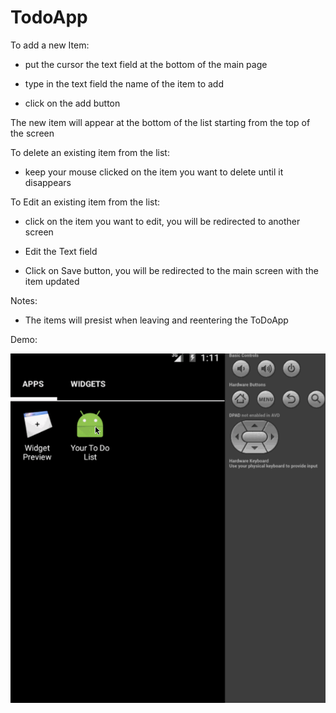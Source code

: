 # TodoApp

To add a new Item:

- put the cursor the text field at the bottom of the main page

- type in the text field the name of the item to add

- click on the add button

The new item will appear at the bottom of the list starting from the top of the screen


To delete an existing item from the list:


- keep your mouse clicked on the item you want to delete until it disappears

To Edit an existing item from the list:

- click on the item you want to edit, you will be redirected to another screen

- Edit the Text field

- Click on Save button, you will be redirected to the main screen with the item updated


Notes:

- The items will presist when leaving and reentering the ToDoApp

Demo:


![alt tag](https://github.com/patrick007/ToDoApp/blob/master/app/src/main/res/demo/demo.gif)

